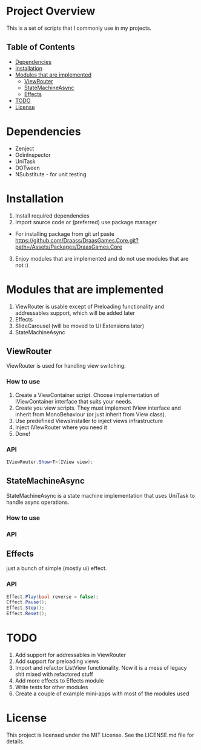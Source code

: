 # Project Overview
This is a set of scripts that I commonly use in my projects.

## Table of Contents
- [Dependencies](#dependencies)
- [Installation](#installation)
- [Modules that are implemented](#modules-that-are-implemented)
    - [ViewRouter](#viewrouter)
    - [StateMachineAsync](#statemachineasync)
    - [Effects](#effects)
- [TODO](#todo)
- [License](#license)

# Dependencies
- Zenject
- OdinInspector
- UniTask
- DOTween
- NSubstitute - for unit testing 

# Installation
1. Install required dependencies
2. Import source code or (preferred) use package manager
- For installing package from git url paste https://github.com/Draass/DraasGames.Core.git?path=/Assets/Packages/DraasGames.Core
3. Enjoy modules that are implemented and do not use modules that are not :)

# Modules that are implemented
1. ViewRouter is usable except of Preloading functionality and addressables support, which will be added later
2. Effects
3. SlideCarousel (will be moved to UI Extensions later)
4. StateMachineAsync

## ViewRouter
ViewRouter is used for handling view switching.

### How to use
1. Create a ViewContainer script. Choose implementation of IViewContainer interface that suits your needs.
2. Create you view scripts. They must implement IView interface and inherit from MonoBehaviour (or just inherit from View class).
3. Use predefined ViewsInstaller to inject views infrastructure
4. Inject IVIewRouter where you need it
5. Done!

### API
``` csharp
IViewRouter.Show<T>(IView view);
```

## StateMachineAsync
StateMachineAsync is a state machine implementation that uses UniTask to handle async operations.

### How to use

### API

## Effects
just a bunch of simple (mostly ui) effect.

### API
``` csharp
Effect.Play(bool reverse = false);
Effect.Pause();
Effect.Stop();
Effect.Reset();
```

# TODO
1. Add support for addressables in ViewRouter
2. Add support for preloading views
3. Import and refactor ListView functionality. Now it is a mess of legacy shit mixed with refactored stuff
4. Add more effects to Effects module
5. Write tests for other modules
6. Create a couple of example mini-apps with most of the modules used

# License
This project is licensed under the MIT License. See the LICENSE.md file for details.

